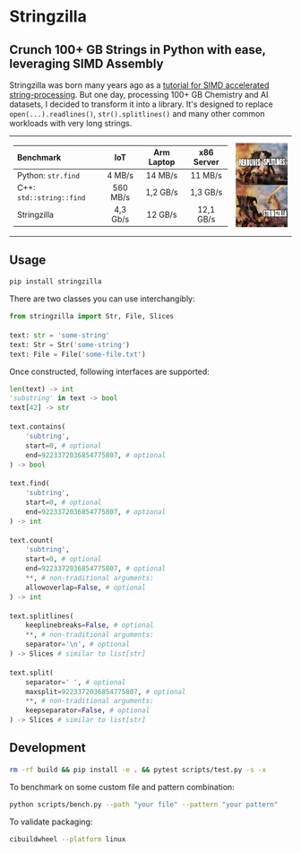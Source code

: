 # Stringzilla

## Crunch 100+ GB Strings in Python with ease, leveraging SIMD Assembly

Stringzilla was born many years ago as a [tutorial for SIMD accelerated string-processing][tutorial].
But one day, processing 100+ GB Chemistry and AI datasets, I decided to transform it into a library.
It's designed to replace `open(...).readlines()`, `str().splitlines()` and many other common workloads with very long strings.

<table>
<tr>
<td>

<table>
<thead>
<tr>
<th style="text-align:left">Benchmark</th>
<th style="text-align:center">IoT</th>
<th style="text-align:center">Arm Laptop</th>
<th style="text-align:center">x86 Server</th>
</tr>
</thead>
<tbody>
<tr>
<td style="text-align:left">Python: <code>str.find</code></td>
<td style="text-align:center">4 MB/s</td>
<td style="text-align:center">14 MB/s</td>
<td style="text-align:center">11 MB/s</td>
</tr>
<tr>
<td style="text-align:left">C++: <code>std::string::find</code></td>
<td style="text-align:center">560 MB/s</td>
<td style="text-align:center">1,2 GB/s</td>
<td style="text-align:center">1,3 GB/s</td>
</tr>
<tr>
<td style="text-align:left">Stringzilla</td>
<td style="text-align:center">4,3 Gb/s</td>
<td style="text-align:center">12 GB/s</td>
<td style="text-align:center">12,1 GB/s</td>
</tr>
</tbody>
</table>

</td>
<td>
<img src="stringzilla.jpeg" height=150px>
</td>
<tr>
</table>

[tutorial]: https://youtu.be/6Sh9QWdzo58

## Usage

```sh
pip install stringzilla
```

There are two classes you can use interchangibly:

```python
from stringzilla import Str, File, Slices

text: str = 'some-string'
text: Str = Str('some-string')
text: File = File('some-file.txt')
```

Once constructed, following interfaces are supported:

```python
len(text) -> int
'substring' in text -> bool
text[42] -> str

text.contains(
    'subtring',
    start=0, # optional
    end=9223372036854775807, # optional
) -> bool

text.find(
    'subtring',
    start=0, # optional
    end=9223372036854775807, # optional
) -> int

text.count(
    'subtring',
    start=0, # optional
    end=9223372036854775807, # optional
    **, # non-traditional arguments:
    allowoverlap=False, # optional
) -> int

text.splitlines(
    keeplinebreaks=False, # optional
    **, # non-traditional arguments:
    separator='\n', # optional
) -> Slices # similar to list[str]

text.split(
    separator=' ', # optional
    maxsplit=9223372036854775807, # optional
    **, # non-traditional arguments:
    keepseparator=False, # optional
) -> Slices # similar to list[str]
```

## Development

```sh
rm -rf build && pip install -e . && pytest scripts/test.py -s -x
```

To benchmark on some custom file and pattern combination:

```sh
python scripts/bench.py --path "your file" --pattern "your pattern"
```

To validate packaging:

```sh
cibuildwheel --platform linux
```